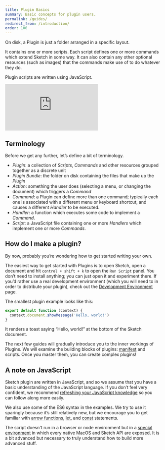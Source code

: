 ```yaml
---
title: Plugin Basics
summary: Basic concepts for plugin users.
permalink: /guides/
redirect_from: /introduction/
order: 100
---
```


On disk, a Plugin is just a folder arranged in a specific layout.

It contains one or more scripts. Each script defines one or more commands which extend Sketch in some way. It can also contain any other optional resources (such as images) that the commands make use of to do whatever they do.

Plugin scripts are written using JavaScript.

<div class="embed-container">
  <iframe src="https://www.youtube.com/embed/TlSfoGN6WRw?rel=0&amp;showinfo=0&amp;color=white" frameborder="0" allowfullscreen=""></iframe>
</div>

## Terminology

Before we get any further, let’s define a bit of terminology.

- *Plugin*: a collection of *Scripts*, *Commands* and other resources grouped together as a discrete unit
- *Plugin Bundle*: the folder on disk containing the files that make up the *Plugin*
- *Action*: something the user does (selecting a menu, or changing the document) which triggers a *Command*
- *Command*: a Plugin can define more than one command; typically each one is associated with a different menu or keyboard shortcut, and causes a different *Handler* to be executed.
- *Handler*: a function which executes some code to implement a *Command*.
- *Script*: a JavaScript file containing one or more *Handlers* which implement one or more *Commands*.

## How do I make a plugin?

By now, probably you’re wondering how to get started writing your own.

The easiest way to get started with Plugins is to open Sketch, open a document and hit `control + shift + k` to open the `Run Script` panel. You don’t need to install anything; you can just open it and experiment there. If you’d rather use a real development environment (which you will need to in order to distribute your plugin), check out the [Development Environment](/guides/preferences) page.

The smallest plugin example looks like this:

```js
export default function (context) {
  context.document.showMessage('Hello, world!')
}
```

It renders a toast saying “Hello, world!” at the bottom of the Sketch document.

The next few guides will gradually introduce you to the inner workings of Plugins. We will examine the building blocks of plugins: [manifest](/guides/plugin-bundles/) and scripts. Once you master them, you can create complex plugins!

## A note on JavaScript

Sketch plugin are written in JavaScript, and so we assume that you have a basic understanding of the JavaScript language. If you don’t feel very confident, we recommend [refreshing your JavaScript knowledge](https://developer.mozilla.org/en-US/docs/Web/JavaScript/A_re-introduction_to_JavaScript) so you can follow along more easily.

We also use some of the ES6 syntax in the examples. We try to use it sparingly because it’s still relatively new, but we encourage you to get familiar with [arrow functions](https://developer.mozilla.org/en-US/docs/Web/JavaScript/Reference/Functions/Arrow_functions), [let](https://developer.mozilla.org/en-US/docs/Web/JavaScript/Reference/Statements/let), and [const](https://developer.mozilla.org/en-US/docs/Web/JavaScript/Reference/Statements/const) statements.

The script doesn't run in a browser or node environment but in a [special environment](/guides/cocoascript/) in which every native MacOS and Sketch API are exposed. It is a bit advanced but necessary to truly understand how to build more advanced stuff.
